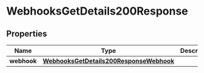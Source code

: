 

# WebhooksGetDetails200Response


## Properties

| Name | Type | Description | Notes |
|------------ | ------------- | ------------- | -------------|
|**webhook** | [**WebhooksGetDetails200ResponseWebhook**](WebhooksGetDetails200ResponseWebhook.md) |  |  [optional] |



